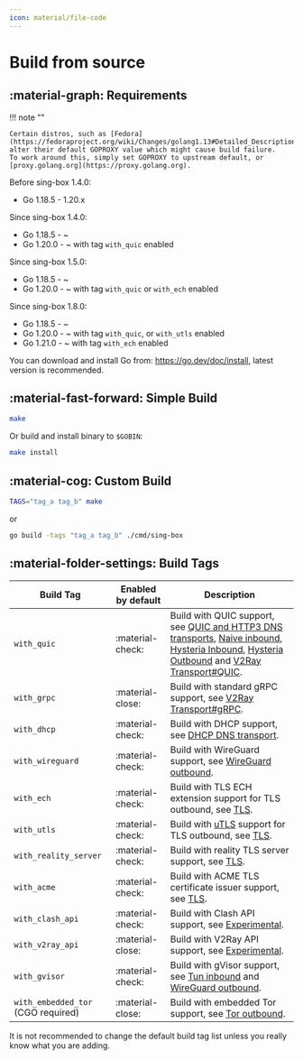 ```yaml
---
icon: material/file-code
---
```


# Build from source

## :material-graph: Requirements

!!! note ""

    Certain distros, such as [Fedora](https://fedoraproject.org/wiki/Changes/golang1.13#Detailed_Description), alter their default GOPROXY value which might cause build failure.
    To work around this, simply set GOPROXY to upstream default, or [proxy.golang.org](https://proxy.golang.org).

Before sing-box 1.4.0:

* Go 1.18.5 - 1.20.x

Since sing-box 1.4.0:

* Go 1.18.5 - ~
* Go 1.20.0 - ~ with tag `with_quic` enabled

Since sing-box 1.5.0:

* Go 1.18.5 - ~
* Go 1.20.0 - ~ with tag `with_quic` or `with_ech` enabled

Since sing-box 1.8.0:

* Go 1.18.5 - ~
* Go 1.20.0 - ~ with tag `with_quic`, or `with_utls` enabled
* Go 1.21.0 - ~ with tag `with_ech` enabled

You can download and install Go from: https://go.dev/doc/install, latest version is recommended.

## :material-fast-forward: Simple Build

```bash
make
```

Or build and install binary to `$GOBIN`:

```bash
make install
```

## :material-cog: Custom Build

```bash
TAGS="tag_a tag_b" make
```

or

```bash
go build -tags "tag_a tag_b" ./cmd/sing-box
```

## :material-folder-settings: Build Tags

| Build Tag                          | Enabled by default | Description                                                                                                                                                                                                                                                                                                                    |
|------------------------------------|--------------------|--------------------------------------------------------------------------------------------------------------------------------------------------------------------------------------------------------------------------------------------------------------------------------------------------------------------------------|
| `with_quic`                        | :material-check:   | Build with QUIC support, see [QUIC and HTTP3 DNS transports](/configuration/dns/server/), [Naive inbound](/configuration/inbound/naive/), [Hysteria Inbound](/configuration/inbound/hysteria/), [Hysteria Outbound](/configuration/outbound/hysteria/) and [V2Ray Transport#QUIC](/configuration/shared/v2ray-transport#quic). |
| `with_grpc`                        | :material-close:️                 | Build with standard gRPC support, see [V2Ray Transport#gRPC](/configuration/shared/v2ray-transport#grpc).                                                                                                                                                                                                                      |
| `with_dhcp`                        | :material-check:   | Build with DHCP support, see [DHCP DNS transport](/configuration/dns/server/).                                                                                                                                                                                                                                                 |
| `with_wireguard`                   | :material-check:   | Build with WireGuard support, see [WireGuard outbound](/configuration/outbound/wireguard/).                                                                                                                                                                                                                                    |
| `with_ech`                         | :material-check:                  | Build with TLS ECH extension support for TLS outbound, see [TLS](/configuration/shared/tls#ech).                                                                                                                                                                                                                               |
| `with_utls`                        | :material-check:                  | Build with [uTLS](https://github.com/refraction-networking/utls) support for TLS outbound, see [TLS](/configuration/shared/tls#utls).                                                                                                                                                                                          |
| `with_reality_server`              | :material-check:   | Build with reality TLS server support,  see [TLS](/configuration/shared/tls/).                                                                                                                                                                                                                                                 |
| `with_acme`                        | :material-check:   | Build with ACME TLS certificate issuer support, see [TLS](/configuration/shared/tls/).                                                                                                                                                                                                                                         |
| `with_clash_api`                   | :material-check:                  | Build with Clash API support, see [Experimental](/configuration/experimental#clash-api-fields).                                                                                                                                                                                                                                |
| `with_v2ray_api`                   | :material-close:️                 | Build with V2Ray API support, see [Experimental](/configuration/experimental#v2ray-api-fields).                                                                                                                                                                                                                                |
| `with_gvisor`                      | :material-check:                  | Build with gVisor support, see [Tun inbound](/configuration/inbound/tun#stack) and [WireGuard outbound](/configuration/outbound/wireguard#system_interface).                                                                                                                                                                   |
| `with_embedded_tor` (CGO required) | :material-close:️  | Build with embedded Tor support, see [Tor outbound](/configuration/outbound/tor/).                                                                                                                                                                                                                                             |

It is not recommended to change the default build tag list unless you really know what you are adding.
